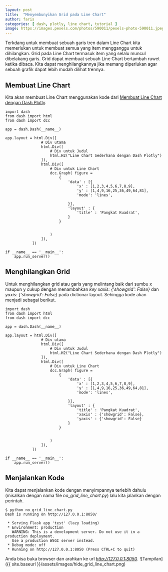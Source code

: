 ```yaml
---
layout: post
title:  "Menyembunyikan Grid pada Line Chart"
author: faris
categories: [ dash, plotly, line chart, tutorial ]
image: https://images.pexels.com/photos/590011/pexels-photo-590011.jpeg
---
```

Terkdang untuk membuat sebuah garis tren dalam Line Chart kita memerlukan untuk membuat semua yang item mengganggu untuk dihilangkan. Grid pada Line Chart termasuk item yang selalu muncul dibelakang garis. Grid dapat membuat sebuah Line Chart bertambah ruwet ketika dibaca. Kita dapat menghilangkannya jika memang diperlukan agar sebuah grafik dapat lebih mudah dilihat trennya.


## Membuat Line Chart

Kita akan membuat Line Chart menggunakan kode dari [Membuat Line Chart dengan Dash Plotly](https://farispriadi.github.io/dash-simple-line-chart/).


```
import dash
from dash import html
from dash import dcc

app = dash.Dash(__name__)

app.layout = html.Div([
				# Div utama
				html.Div([
					# Div untuk Judul
					html.H2("Line Chart Sederhana dengan Dash Plotly")
				]),
				html.Div([
					# Div untuk Line Chart
					dcc.Graph( figure =
						{
							'data' : [{
								'x' : [1,2,3,4,5,6,7,8,9],
								'y' : [1,4,9,16,25,36,49,64,81],
								'mode': 'lines',

							}],
							'layout' : {
								'title' : 'Pangkat Kuadrat',
							}
						}


					)
				]),
			])

if __name__ == '__main__':
	app.run_server()

```

## Menghilangkan Grid
Untuk menghilangkan grid atau garis yang melintang baik dari sumbu x maupun y cukup dengan menambahkan *key* *xaxis: {'showgrid': False}* dan *yaxis: {'showgrid': False}* pada dictionar layout. Sehingga kode akan menjadi sebagai berikut.

```
import dash
from dash import html
from dash import dcc

app = dash.Dash(__name__)

app.layout = html.Div([
				# Div utama
				html.Div([
					# Div untuk Judul
					html.H2("Line Chart Sederhana dengan Dash Plotly")
				]),
				html.Div([
					# Div untuk Line Chart
					dcc.Graph( figure =
						{
							'data' : [{
								'x' : [1,2,3,4,5,6,7,8,9],
								'y' : [1,4,9,16,25,36,49,64,81],
								'mode': 'lines',

							}],
							'layout' : {
								'title' : 'Pangkat Kuadrat',
								'xaxis' : {'showgrid': False},
								'yaxis' : {'showgrid': False}
							}
						}


					)
				]),
			])

if __name__ == '__main__':
	app.run_server()
```
## Menjalankan Kode

Kita dapat menjalankan kode dengan menyimpannya terlebih dahulu (misalkan dengan nama file *no_grid_line_chart.py*) lalu kita jalankan dengan perintah.

```
$ python no_grid_line_chart.py
Dash is running on http://127.0.0.1:8050/

 * Serving Flask app 'test' (lazy loading)
 * Environment: production
   WARNING: This is a development server. Do not use it in a production deployment.
   Use a production WSGI server instead.
 * Debug mode: off
 * Running on http://127.0.0.1:8050 (Press CTRL+C to quit)
```


Anda bisa buka browser dan arahkan ke url *http://127.0.0.1:8050*.
![Tampilan]({{ site.baseurl }}/assets/images/hide_grid_line_chart.png)